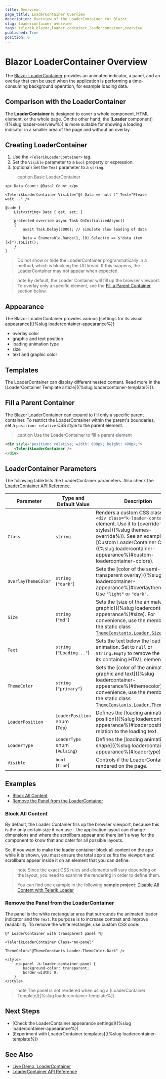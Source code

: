 ```yaml
---
title: Overview
page_title: LoaderContainer Overview
description: Overview of the LoaderContainer for Blazor.
slug: loadercontainer-overview
tags: telerik,blazor,loader,container,loadercontainer,overview
published: True
position: 0
---
```


# Blazor LoaderContainer Overview

The <a href = "https://www.telerik.com/blazor-ui/loader-container" target="_blank">Blazor LoaderContainer</a> provides an animated indicator, a panel, and an overlay that can be used when the application is performing a time-consuming background operation, for example loading data.


## Comparison with the LoaderContainer

The **LoaderContainer** is designed to cover a whole component, HTML element, or the whole page. On the other hand, the [**Loader** component]({%slug loader-overview%}) is more suitable for showing a loading indicator in a smaller area of the page and without an overlay.


## Creating LoaderContainer

1. Use the `<TelerikLoaderContainer>` tag.
1. Set the `Visible` parameter to a `bool` property or expression.
1. (optional) Set the `Text` parameter to a `string`.

>caption Basic LoaderContainer

````CSHTML
<p> Data Count: @Data?.Count </p>

<TelerikLoaderContainer Visible="@( Data == null )" Text="Please wait..." />

@code {
    List<string> Data { get; set; }

    protected override async Task OnInitializedAsync()
    {
        await Task.Delay(3000); // simulate slow loading of data

        Data = Enumerable.Range(1, 10).Select(x => $"data item {x}").ToList();
    }
}
````

> Do not show or hide the LoaderContainer programmatically in a method, which is blocking the UI thread. If this happens, the LoaderContainer may not appear when expected.

>note By default, the Loader Container will fill up the browser viewport. To overlay only a specific element, see the [Fill a Parent Container](#fill-a-parent-container) section below.


## Appearance

The Blazor LoaderContainer provides various [settings for its visual appearance]({%slug loadercontainer-appearance%}):

* overlay color
* graphic and text position
* loading animation type
* size
* text and graphic color


## Templates

The LoaderContainer can display different nested content. Read more in the [LoaderContainer Template article]({%slug loadercontainer-template%}).


## Fill a Parent Container

The Blazor LoaderContainer can expand to fill only a specific parent container. To restrict the LoaderContainer within the parent's boundaries, set a `position: relative` CSS style to the parent element.

>caption Use the LoaderContainer to fill a parent element

````HTML
<div style="position: relative; width: 600px; height: 400px;">
    <TelerikLoaderContainer />
</div>
````


## LoaderContainer Parameters

The following table lists the LoaderContainer parameters. Also check the [LoaderContainer API Reference](/blazor-ui/api/Telerik.Blazor.Components.TelerikLoaderContainer).

<style>
    article style + table {
        table-layout: auto;
        word-break: normal;
    }
</style>

| Parameter | Type and Default&nbsp;Value | Description |
| --- | --- | --- |
| `Class` | `string` | Renders a custom CSS class to the `<div class="k-loader-container">` element. Use it to [override theme styles]({%slug themes-override%}). See an example at [Custom LoaderContainer Colors]({%slug loadercontainer-appearance%}#custom-loadercontainer-colors). |
| `OverlayThemeColor` | `string`<br />(`"dark"`) | Sets the [color of the semi-transparent overlay]({%slug loadercontainer-appearance%}#overlaythemecolor). Use `"light"` or ``"dark"``. |
| `Size` | `string`<br />(`"md"`) | Sets the [size of the animated graphic]({%slug loadercontainer-appearance%}#size). For convenience, use the members of the static class [`ThemeConstants.Loader.Size`](/blazor-ui/api/Telerik.Blazor.ThemeConstants.Loader.Size). |
| `Text` | `string`<br />(`"Loading..."`) | Sets the text below the loading animation. Set to `null` or `String.Empty` to remove the text and its containing HTML element. |
| `ThemeColor` | `string`<br />(`"primary"`) | Sets the [color of the animated graphic and text]({%slug loadercontainer-appearance%}#themecolor). For convenience, use the members of the static class [`ThemeConstants.Loader.ThemeColor`](/blazor-ui/api/Telerik.Blazor.ThemeConstants.Loader.ThemeColor). |
| `LoaderPosition`| `LoaderPosition` enum<br />(`Top`) | Defines the [loading animation position]({%slug loadercontainer-appearance%}#loaderposition) in relation to the loading text. |
| `LoaderType`| `LoaderType` enum<br />(`Pulsing`) | Defines the [loading animation shape]({%slug loadercontainer-appearance%}#loadertype). |
| `Visible` | `bool`<br />(`true`) | Controls if the LoaderContainer is rendered on the page. |


## Examples

* [Block All Content](#block-all-content)
* [Remove the Panel from the LoaderContainer](#remove-the-panel-from-the-loadercontainer)

### Block All Content

By default, the Loader Container fills up the browser viewport, because this is the only certain size it can use - the application layout can change dimensions and where the scrollbars appear and there isn't a way for the component to know that and cater for all possible layouts.

So, if you want to make the loader container block all content on the app while it is shown, you must ensure the total app size fits the viewport and scrollbars appear inside it on an element that you can define.

>note Since the exact CSS rules and elements will vary depending on the layout, you need to examine the rendering in order to define them.
>
> You can find one example in the following **sample project**: <a href="https://github.com/telerik/blazor-ui/tree/master/loader/block-all-content" target="_blank">Disable All Content with Telerik Loader</a>

### Remove the Panel from the LoaderContainer

The panel is the white rectangular area that surrounds the animated loader indicator and the `Text`. Its purpose is to increase contrast and improve readability. To remove the white rectangle, use custom CSS code:

````CSHTML
@* LoaderContainer with transparent panel *@

<TelerikLoaderContainer Class="no-panel"
                        ThemeColor="@ThemeConstants.Loader.ThemeColor.Dark" />

<style>
    .no-panel .k-loader-container-panel {
        background-color: transparent;
        border-width: 0;
    }
</style>
````

>note The panel is not rendered when using a [LoaderContainer Template]({%slug loadercontainer-template%}).


## Next Steps

* [Check the LoaderContainer appearance settings]({%slug loadercontainer-appearance%})
* [Experiment with LoaderContainer templates]({%slug loadercontainer-template%})


## See Also

* [Live Demo: LoaderContainer](https://demos.telerik.com/blazor-ui/loadercontainer/overview)
* [LoaderContainer API Reference](/blazor-ui/api/Telerik.Blazor.Components.TelerikLoaderContainer)
